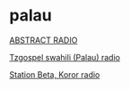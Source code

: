 # palau

[ABSTRACT RADIO](http://s2.free-shoutcast.com:18158/)

[Tzgospel swahili (Palau) radio](https://stream.zeno.fm/hfwt090mffhvv)

[Station Beta, Koror radio](https://stream.zeno.fm/bukxown5lsotv)

